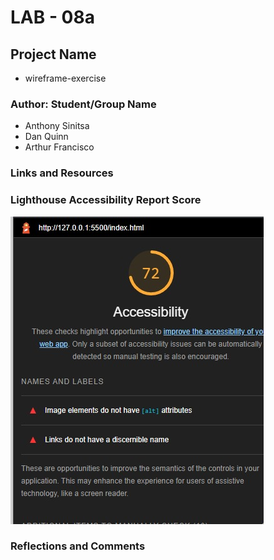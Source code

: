 # LAB - 08a

## Project Name

* wireframe-exercise

### Author: Student/Group Name

* Anthony Sinitsa
* Dan Quinn
* Arthur Francisco

### Links and Resources

### Lighthouse Accessibility Report Score

![accessibility score](lightshousething.png)

### Reflections and Comments
